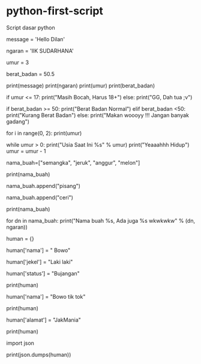 # python-first-script
Script dasar python


message = 'Hello Dilan'

ngaran = 'IIK SUDARHANA'

umur = 3

berat_badan = 50.5


print(message)
print(ngaran)
print(umur)
print(berat_badan)


if umur <= 17:
    print("Masih Bocah, Harus 18+")
else:
    print("GG, Dah tua ;v")

if berat_badan >= 50:
    print("Berat Badan Normal")
elif berat_badan <50:
    print("Kurang Berat Badan")
else:
    print("Makan woooyy !!! Jangan banyak gadang")


for i in range(0, 2):
    print(umur)


while umur > 0:
    print("Usia Saat Ini %s" % umur)
    print("Yeaaahhh Hidup")
    umur = umur - 1


nama_buah=["semangka", "jeruk", "anggur", "melon"]

print(nama_buah)

nama_buah.append("pisang")

nama_buah.append("ceri")

print(nama_buah)

for dn in  nama_buah:
    print("Nama buah %s, Ada juga %s wkwkwkw" % (dn, ngaran))

human = {}

human['nama'] = " Bowo"

human['jekel'] = "Laki laki"

human['status'] = "Bujangan"

print(human)

human['nama'] = "Bowo tik tok"

print(human)

human['alamat'] = "JakMania"

print(human)


import json

print(json.dumps(human))

